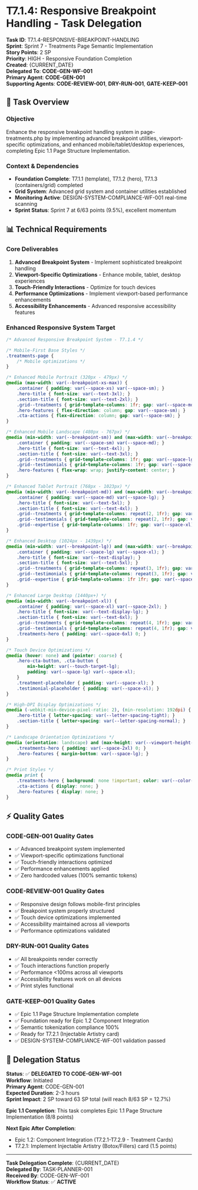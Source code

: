 # T7.1.4: Responsive Breakpoint Handling - Task Delegation

**Task ID**: T7.1.4-RESPONSIVE-BREAKPOINT-HANDLING  
**Sprint**: Sprint 7 - Treatments Page Semantic Implementation  
**Story Points**: 2 SP  
**Priority**: HIGH - Responsive Foundation Completion  
**Created**: {CURRENT_DATE}  
**Delegated To**: **CODE-GEN-WF-001**  
**Primary Agent**: **CODE-GEN-001**  
**Supporting Agents**: **CODE-REVIEW-001**, **DRY-RUN-001**, **GATE-KEEP-001**

## 🎯 **Task Overview**

### **Objective**
Enhance the responsive breakpoint handling system in page-treatments.php by implementing advanced breakpoint utilities, viewport-specific optimizations, and enhanced mobile/tablet/desktop experiences, completing Epic 1.1 Page Structure Implementation.

### **Context & Dependencies**
- **Foundation Complete**: T7.1.1 (template), T7.1.2 (hero), T7.1.3 (containers/grid) completed
- **Grid System**: Advanced grid system and container utilities established
- **Monitoring Active**: DESIGN-SYSTEM-COMPLIANCE-WF-001 real-time scanning
- **Sprint Status**: Sprint 7 at 6/63 points (9.5%), excellent momentum

## 📊 **Technical Requirements**

### **Core Deliverables**
1. **Advanced Breakpoint System** - Implement sophisticated breakpoint handling
2. **Viewport-Specific Optimizations** - Enhance mobile, tablet, desktop experiences
3. **Touch-Friendly Interactions** - Optimize for touch devices
4. **Performance Optimizations** - Implement viewport-based performance enhancements
5. **Accessibility Enhancements** - Advanced responsive accessibility features

### **Enhanced Responsive System Target**
```css
/* Advanced Responsive Breakpoint System - T7.1.4 */

/* Mobile-First Base Styles */
.treatments-page {
    /* Mobile optimizations */
}

/* Enhanced Mobile Portrait (320px - 479px) */
@media (max-width: var(--breakpoint-xs-max)) {
    .container { padding: var(--space-xs) var(--space-sm); }
    .hero-title { font-size: var(--text-3xl); }
    .section-title { font-size: var(--text-2xl); }
    .grid--treatments { grid-template-columns: 1fr; gap: var(--space-md); }
    .hero-features { flex-direction: column; gap: var(--space-sm); }
    .cta-actions { flex-direction: column; gap: var(--space-sm); }
}

/* Enhanced Mobile Landscape (480px - 767px) */
@media (min-width: var(--breakpoint-sm)) and (max-width: var(--breakpoint-md-max)) {
    .container { padding: var(--space-sm) var(--space-md); }
    .hero-title { font-size: var(--text-4xl); }
    .section-title { font-size: var(--text-3xl); }
    .grid--treatments { grid-template-columns: 1fr; gap: var(--space-lg); }
    .grid--testimonials { grid-template-columns: 1fr; gap: var(--space-lg); }
    .hero-features { flex-wrap: wrap; justify-content: center; }
}

/* Enhanced Tablet Portrait (768px - 1023px) */
@media (min-width: var(--breakpoint-md)) and (max-width: var(--breakpoint-lg-max)) {
    .container { padding: var(--space-md) var(--space-lg); }
    .hero-title { font-size: var(--text-5xl); }
    .section-title { font-size: var(--text-4xl); }
    .grid--treatments { grid-template-columns: repeat(2, 1fr); gap: var(--space-lg); }
    .grid--testimonials { grid-template-columns: repeat(2, 1fr); gap: var(--space-lg); }
    .grid--expertise { grid-template-columns: 1fr; gap: var(--space-xl); text-align: center; }
}

/* Enhanced Desktop (1024px - 1439px) */
@media (min-width: var(--breakpoint-lg)) and (max-width: var(--breakpoint-xl-max)) {
    .container { padding: var(--space-lg) var(--space-xl); }
    .hero-title { font-size: var(--text-display); }
    .section-title { font-size: var(--text-5xl); }
    .grid--treatments { grid-template-columns: repeat(3, 1fr); gap: var(--space-xl); }
    .grid--testimonials { grid-template-columns: repeat(3, 1fr); gap: var(--space-xl); }
    .grid--expertise { grid-template-columns: 1fr 1fr; gap: var(--space-3xl); }
}

/* Enhanced Large Desktop (1440px+) */
@media (min-width: var(--breakpoint-xl)) {
    .container { padding: var(--space-xl) var(--space-2xl); }
    .hero-title { font-size: var(--text-display-lg); }
    .section-title { font-size: var(--text-6xl); }
    .grid--treatments { grid-template-columns: repeat(4, 1fr); gap: var(--space-2xl); }
    .grid--testimonials { grid-template-columns: repeat(4, 1fr); gap: var(--space-xl); }
    .treatments-hero { padding: var(--space-6xl) 0; }
}

/* Touch Device Optimizations */
@media (hover: none) and (pointer: coarse) {
    .hero-cta-button, .cta-button { 
        min-height: var(--touch-target-lg); 
        padding: var(--space-lg) var(--space-xl); 
    }
    .treatment-placeholder { padding: var(--space-xl); }
    .testimonial-placeholder { padding: var(--space-xl); }
}

/* High-DPI Display Optimizations */
@media (-webkit-min-device-pixel-ratio: 2), (min-resolution: 192dpi) {
    .hero-title { letter-spacing: var(--letter-spacing-tight); }
    .section-title { letter-spacing: var(--letter-spacing-normal); }
}

/* Landscape Orientation Optimizations */
@media (orientation: landscape) and (max-height: var(--viewport-height-sm)) {
    .treatments-hero { padding: var(--space-2xl) 0; }
    .hero-features { margin-bottom: var(--space-lg); }
}

/* Print Styles */
@media print {
    .treatments-hero { background: none !important; color: var(--color-text-primary) !important; }
    .cta-actions { display: none; }
    .hero-features { display: none; }
}
```

## ⚡ **Quality Gates**

### **CODE-GEN-001 Quality Gates**
- ✅ Advanced breakpoint system implemented
- ✅ Viewport-specific optimizations functional
- ✅ Touch-friendly interactions optimized
- ✅ Performance enhancements applied
- ✅ Zero hardcoded values (100% semantic tokens)

### **CODE-REVIEW-001 Quality Gates**
- ✅ Responsive design follows mobile-first principles
- ✅ Breakpoint system properly structured
- ✅ Touch device optimizations implemented
- ✅ Accessibility maintained across all viewports
- ✅ Performance optimizations validated

### **DRY-RUN-001 Quality Gates**
- ✅ All breakpoints render correctly
- ✅ Touch interactions function properly
- ✅ Performance <100ms across all viewports
- ✅ Accessibility features work on all devices
- ✅ Print styles functional

### **GATE-KEEP-001 Quality Gates**
- ✅ Epic 1.1 Page Structure Implementation complete
- ✅ Foundation ready for Epic 1.2 Component Integration
- ✅ Semantic tokenization compliance 100%
- ✅ Ready for T7.2.1 (Injectable Artistry card)
- ✅ DESIGN-SYSTEM-COMPLIANCE-WF-001 validation passed

## 🚀 **Delegation Status**

**Status**: ✅ **DELEGATED TO CODE-GEN-WF-001**  
**Workflow**: Initiated  
**Primary Agent**: CODE-GEN-001  
**Expected Duration**: 2-3 hours  
**Sprint Impact**: 2 SP toward 63 SP total (will reach 8/63 SP = 12.7%)

**Epic 1.1 Completion**: This task completes Epic 1.1 Page Structure Implementation (8/8 points)

**Next Epic After Completion**:
- Epic 1.2: Component Integration (T7.2.1-T7.2.9 - Treatment Cards)
- T7.2.1: Implement Injectable Artistry (Botox/Fillers) card (1.5 points)

---

**Task Delegation Complete**: {CURRENT_DATE}  
**Delegated By**: TASK-PLANNER-001  
**Received By**: CODE-GEN-WF-001  
**Workflow Status**: ✅ **ACTIVE** 
